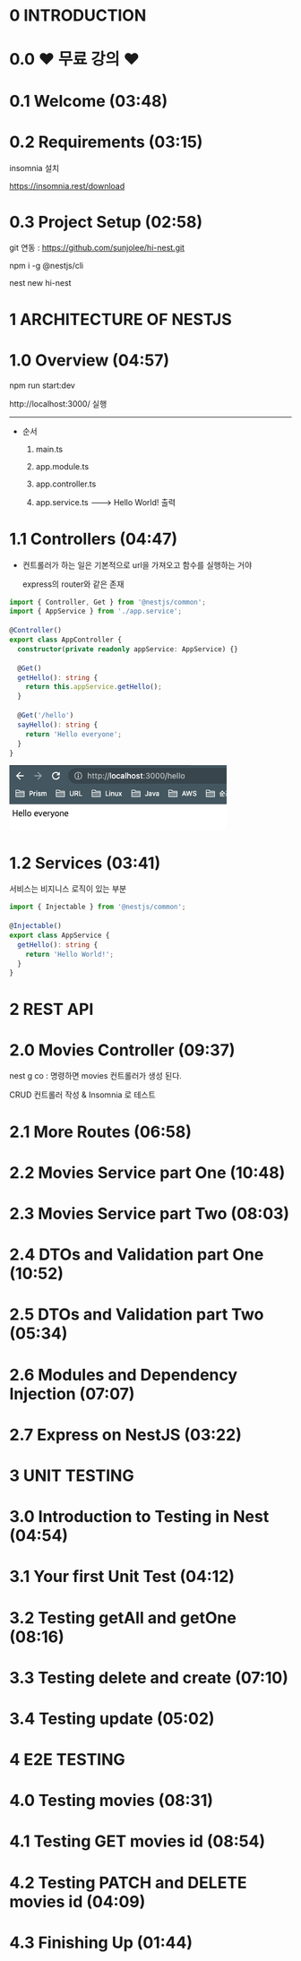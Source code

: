# 0 INTRODUCTION
  
# 0.0 ❤️ 무료 강의 ❤️
  
# 0.1 Welcome (03:48)
  
# 0.2 Requirements (03:15)

insomnia 설치

https://insomnia.rest/download

  
# 0.3 Project Setup (02:58)

git 연동 : https://github.com/sunjolee/hi-nest.git

npm i -g @nestjs/cli

nest new hi-nest



# 1 ARCHITECTURE OF NESTJS
  
# 1.0 Overview (04:57)

npm run start:dev

http://localhost:3000/ 실행

---

* 순서

    1. main.ts
    
    2. app.module.ts
    
    3. app.controller.ts
    
    4. app.service.ts ---> Hello World! 출력

  
# 1.1 Controllers (04:47)

* 컨트롤러가 하는 일은 기본적으로 url을 가져오고 함수를 실행하는 거야

  express의 router와 같은 존재


```typescript
import { Controller, Get } from '@nestjs/common';
import { AppService } from './app.service';

@Controller()
export class AppController {
  constructor(private readonly appService: AppService) {}

  @Get()
  getHello(): string {
    return this.appService.getHello();
  }

  @Get('/hello')
  sayHello(): string {
    return 'Hello everyone';
  }
}
```

![img.png](img.png)
  
# 1.2 Services (03:41)

서비스는 비지니스 로직이 있는 부분

```typescript
import { Injectable } from '@nestjs/common';

@Injectable()
export class AppService {
  getHello(): string {
    return 'Hello World!';
  }
}

```


# 2 REST API
  
# 2.0 Movies Controller (09:37)

nest g co : 명령하면 movies 컨트롤러가 생성 된다.

CRUD 컨트롤러 작성 & Insomnia 로 테스트
  
# 2.1 More Routes (06:58)
 
  
# 2.2 Movies Service part One (10:48)
  
# 2.3 Movies Service part Two (08:03)
  
# 2.4 DTOs and Validation part One (10:52)
  
# 2.5 DTOs and Validation part Two (05:34)
  
# 2.6 Modules and Dependency Injection (07:07)
  
# 2.7 Express on NestJS (03:22)


# 3 UNIT TESTING
  
# 3.0 Introduction to Testing in Nest (04:54)
  
# 3.1 Your first Unit Test (04:12)
  
# 3.2 Testing getAll and getOne (08:16)
  
# 3.3 Testing delete and create (07:10)
  
# 3.4 Testing update (05:02)



# 4 E2E TESTING
  
# 4.0 Testing movies (08:31)
  
# 4.1 Testing GET movies id (08:54)
  
# 4.2 Testing PATCH and DELETE movies id (04:09)
  
# 4.3 Finishing Up (01:44)